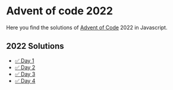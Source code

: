 # Advent of code 2022

Here you find the solutions of [Advent of Code](https://adventofcode.com/) 2022 in Javascript.

## 2022 Solutions

- [✅ Day 1](day%201/)
- [✅ Day 2](day%202/)
- [✅ Day 3](day%203/)
- [✅ Day 4](day%204/)
